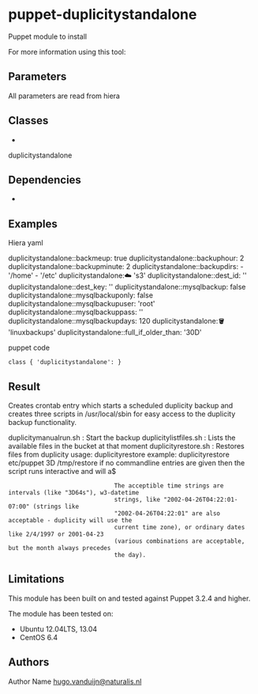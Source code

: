 puppet-duplicitystandalone
===================

Puppet module to install 

For more information using this tool: 

Parameters
-------------
All parameters are read from hiera

Classes
-------------
- 
duplicitystandalone

Dependencies
-------------
- 

Examples
-------------
Hiera yaml

duplicitystandalone::backmeup: true
duplicitystandalone::backuphour: 2
duplicitystandalone::backupminute: 2
duplicitystandalone::backupdirs:
    - '/home'
    - '/etc'
duplicitystandalone::cloud: 's3'
duplicitystandalone::dest_id: '<s3apiid>'
duplicitystandalone::dest_key: '<s3apikey>'
duplicitystandalone::mysqlbackup: false
duplicitystandalone::mysqlbackuponly: false
duplicitystandalone::mysqlbackupuser: 'root'
duplicitystandalone::mysqlbackuppass: ''
duplicitystandalone::mysqlbackupdays: 120
duplicitystandalone::bucket: 'linuxbackups'
duplicitystandalone::full_if_older_than: '30D'

puppet code
```
class { 'duplicitystandalone': }
```
Result
-------------
Creates crontab entry which starts a scheduled duplicity backup and creates three scripts in /usr/local/sbin for 
easy access to the duplicity backup functionality. 

duplicitymanualrun.sh           : Start the backup
duplicitylistfiles.sh           : Lists the available files in the bucket at that moment
duplicityrestore.sh             : Restores files from duplicity
                                  usage: duplicityrestore <files to restore> <time> <destination>
                                  example: duplicityrestore etc/puppet 3D /tmp/restore
                                  if no commandline entries are given then the script runs interactive and will a$

                                  The acceptible time strings are intervals (like "3D64s"), w3-datetime
                                  strings, like "2002-04-26T04:22:01-07:00" (strings like
                                  "2002-04-26T04:22:01" are also acceptable - duplicity will use the
                                  current time zone), or ordinary dates like 2/4/1997 or 2001-04-23
                                  (various combinations are acceptable, but the month always precedes
                                  the day).



Limitations
-------------
This module has been built on and tested against Puppet 3.2.4 and higher.

The module has been tested on:
- Ubuntu 12.04LTS, 13.04
- CentOS 6.4 

Authors
-------------
Author Name <hugo.vanduijn@naturalis.nl>


